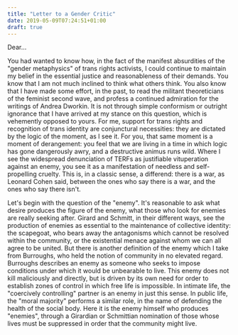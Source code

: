 ```yaml
---
title: "Letter to a Gender Critic"
date: 2019-05-09T07:24:51+01:00
draft: true
---
```

Dear...

You had wanted to know how, in the fact of the manifest absurdities of the "gender metaphysics" of trans rights activists, I could continue to maintain my belief in the essential justice and reasonableness of their demands. You know that I am not much inclined to think what others think. You also know that I have made some effort, in the past, to read the militant theoreticians of the feminist second wave, and profess a continued admiration for the writings of Andrea Dworkin. It is not through simple conformism or outright ignorance that I have arrived at my stance on this question, which is vehemently opposed to yours. For me, support for trans rights and recognition of trans identity are conjunctural necessities: they are dictated by the logic of the moment, as I see it. For you, that same moment is a moment of derangement: you feel that we are living in a time in which logic has gone dangerously awry, and a destructive animus runs wild. Where I see the widespread denunciation of TERFs as justifiable vituperation against an enemy, you see it as a manifestation of needless and self-propelling cruelty. This is, in a classic sense, a differend: there is a war, as Leonard Cohen said, between the ones who say there is a war, and the ones who say there isn't.

Let's begin with the question of the "enemy". It's reasonable to ask what desire produces the figure of the enemy, what those who look for enemies are really seeking after. Girard and Schmitt, in their different ways, see the production of enemies as essential to the maintenance of collective identity: the scapegoat, who bears away the antagonisms which cannot be resolved within the community, or the existential menace against whom we can all agree to be united. But there is another definition of the enemy which I take from Burroughs, who held the notion of community in no elevated regard. Burroughs describes an enemy as someone who seeks to impose conditions under which it would be unbearable to live. This enemy does not kill maliciously and directly, but is driven by its own need for order to establish zones of control in which free life is impossible. In intimate life, the "coercively controlling" partner is an enemy in just this sense. In public life, the "moral majority" performs a similar role, in the name of defending the health of the social body. Here it is the enemy himself who produces "enemies", through a Girardian or Schmittian nomination of those whose lives must be suppressed in order that the community might live.
